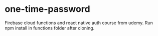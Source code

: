 # one-time-password
Firebase cloud functions and react native auth course from udemy. Run npm install in functions folder after cloning.
